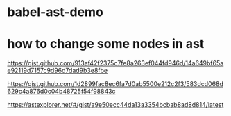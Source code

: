 # babel-ast-demo


# how to change some nodes in ast  

https://gist.github.com/913af42f2375c7fe8a263ef044fd946d/14a649bf65ae92119d7157c9d96d7dad9b3e8fbe

https://gist.github.com/1d2899fac8ec6fa7d0ab5500e212c2f3/583dcd068d629c4a876d0c04b48725f54f98843c

https://astexplorer.net/#/gist/a9e50ecc44da13a3354bcbab8ad8d814/latest
